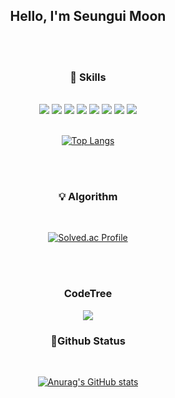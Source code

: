 <div align=center>
  
## Hello, I'm Seungui Moon  

<br/><br/>


### 🔫 Skills  
<br/>
<div align=center>
  
  <img src="https://img.shields.io/badge/TypeScript-3178C6?style=flat&logo=TypeScript&logoColor=white"/>
  <img src="https://img.shields.io/badge/React-61DAFB?style=flat&logo=React&logoColor=white"/>
  <img src="https://img.shields.io/badge/HTML-E34F26?style=flat&logo=HTML&logoColor=white"/>
  <img src="https://img.shields.io/badge/CSS-1572B6?style=flat&logo=CSS&logoColor=white"/>
  <img src="https://img.shields.io/badge/Javascript-F7DF1E?style=flat&logo=Javascript&logoColor=white"/>
  <img src="https://img.shields.io/badge/Git-F05032?style=flat&logo=Git&logoColor=white"/>
  <img src="https://img.shields.io/badge/Swift-F05138?style=flat&logo=Swift&logoColor=white"/>
  <img src="https://img.shields.io/badge/UIKit-2396F3?style=flat&logo=UIKit&logoColor=white"/>
</div>
<br/>
  
[![Top Langs](https://github-readme-stats.vercel.app/api/top-langs/?username=moonkey48&&langs_count=6&layout=compact)](https://github.com/anuraghazra/github-readme-stats)

<br/><br/>

### 💡 Algorithm
<br/>
  
[![Solved.ac Profile](http://mazassumnida.wtf/api/generate_badge?boj=gogo4905)](https://solved.ac/gogo4905)

<br/><br/>

### CodeTree
[![](https://banner.codetree.ai/v1/banner/gogo4905)](https://www.codetree.ai/profiles/gogo4905)

### 📜Github Status  
<br/>
  
[![Anurag's GitHub stats](https://github-readme-stats.vercel.app/api?username=moonkey48)](https://github.com/anuraghazra/github-readme-stats)
<br/>
  
</div> 
